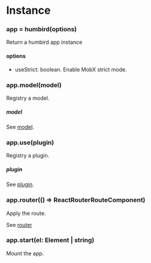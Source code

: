 # Instance

### app = humbird(options)

Return a humbird app instance

#### options

- useStrict: boolean. Enable MobX strict mode.

### app.model(model)

Registry a model.

##### model

See [model](/concepts/model).

### app.use(plugin)

Registry a plugin.

##### plugin

See [plugin](/concepts/plugin).

### app.router(() => ReactRouterRouteComponent)

Apply the route.

See [router](/concepts/router)

### app.start(el: Element | string)

Mount the app.
